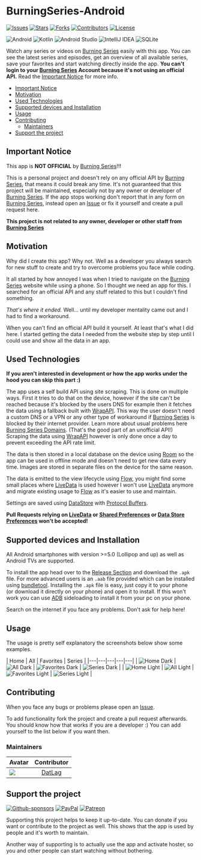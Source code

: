 # BurningSeries-Android

[![Issues](https://img.shields.io/github/issues/DATL4G/BurningSeries-Android.svg?style=for-the-badge)](https://github.com/DATL4G/BurningSeries-Android/issues)
[![Stars](https://img.shields.io/github/stars/DATL4G/BurningSeries-Android.svg?style=for-the-badge)](https://github.com/DATL4G/BurningSeries-Android)
[![Forks](https://img.shields.io/github/forks/DATL4G/BurningSeries-Android.svg?style=for-the-badge)](https://github.com/DATL4G/BurningSeries-Android/network/members)
[![Contributors](https://img.shields.io/github/contributors/DATL4G/BurningSeries-Android.svg?style=for-the-badge)](https://github.com/DATL4G/BurningSeries-Android/graphs/contributors)
[![License](https://img.shields.io/github/license/DATL4G/BurningSeries-Android.svg?style=for-the-badge)](https://github.com/DATL4G/BurningSeries-Android/blob/master/LICENSE)

![Android](https://img.shields.io/badge/Android-3DDC84?style=for-the-badge&logo=android&logoColor=white)
![Kotlin](https://img.shields.io/badge/kotlin-%230095D5.svg?style=for-the-badge&logo=kotlin&logoColor=white)
![Android Studio](https://img.shields.io/badge/Android%20Studio-3DDC84.svg?style=for-the-badge&logo=android-studio&logoColor=white)
![IntelliJ IDEA](https://img.shields.io/badge/IntelliJIDEA-000000.svg?style=for-the-badge&logo=intellij-idea&logoColor=white)
![SQLite](https://img.shields.io/badge/sqlite-%2307405e.svg?style=for-the-badge&logo=sqlite&logoColor=white)

Watch any series or videos on [Burning Series](https://bs.to/) easily with this app.
You can see the latest series and episodes, get an overview of all available series, save your favorites and start watching directly inside the app.
**You can't login to your [Burning Series](https://bs.to/) Account because it's not using an official API.** Read the [Important Notice](#important-notice) for more info.

- [Important Notice](#important-notice)
- [Motivation](#motivation)
- [Used Technologies](#used-technologies)
- [Supported devices and Installation](#supported-devices-and-installation)
- [Usage](#usage)
- [Contributing](#contributing)
  - [Maintainers](#maintainers)
- [Support the project](#support-the-project)

## Important Notice

This app is **NOT OFFICIAL** by [Burning Series](https://bs.to/)!!!

This is a personal project and doesn't rely on any official API by [Burning Series](https://bs.to/), that means it could break any time.
It's not guaranteed that this project will be maintained, especially not by any owner or developer of [Burning Series](https://bs.to/).
If the app stops working don't report that in any form on [Burning Series](https://bs.to/), instead open an [Issue](https://github.com/DATL4G/BurningSeries-Android/issues/new/choose) or fix it yourself and create a pull request here.

**This project is not related to any owner, developer or other staff from [Burning Series](https://bs.to/)**

## Motivation

Why did I create this app?
Why not. Well as a developer you always search for new stuff to create and try to overcome problems you face while coding.

It all started by how annoyed I was when I tried to navigate on the [Burning Series](https://bs.to/) website while using a phone.
So I thought we need an app for this. I searched for an official API and any stuff related to this but I couldn't find something.

*That's where it ended.* Well... until my developer mentality came out and I had to find a workaround.

When you can't find an official API build it yourself. At least that's what I did here.
I started getting the data I needed from the website step by step until I could use and show all the data in an app.

## Used Technologies
**If you aren't interested in development or how the app works under the hood you can skip this part :)**

The app uses a self build API using site scraping. This is done on multiple ways.
First it tries to do that on the device, however if the site can't be reached because it's blocked by the users DNS for example then it fetches the data using a fallback built with [WrapAPI](https://wrapapi.com/).
This way the user doesn't need a custom DNS or a VPN or any other type of workaround if [Burning Series](https://bs.to/) is blocked by their internet provider. Learn more about usual problems here [Burning Series Domains](https://burningseries.domains/).
(That's the good part of an unofficial API!)
Scraping the data using [WrapAPI](https://wrapapi.com/) however is only done once a day to prevent exceeding the API rate limit.

The data is then stored in a local database on the device using [Room](https://developer.android.com/jetpack/androidx/releases/room) so the app can be used in offline mode and doesn't need to get new data every time.
Images are stored in separate files on the device for the same reason.

The data is emitted to the view lifecycle using [Flow](https://kotlinlang.org/docs/flow.html), you might find some small places where [LiveData](https://developer.android.com/topic/libraries/architecture/livedata) is used however I won't use [LiveData](https://developer.android.com/topic/libraries/architecture/livedata) anymore and migrate existing usage to [Flow](https://kotlinlang.org/docs/flow.html) as it's easier to use and maintain.

Settings are saved using [DataStore](https://developer.android.com/topic/libraries/architecture/datastore) with [Protocol Buffers](https://developers.google.com/protocol-buffers).

**Pull Requests relying on [LiveData](https://developer.android.com/topic/libraries/architecture/livedata) or [Shared Preferences](https://developer.android.com/reference/android/content/SharedPreferences) or [Data Store Preferences](https://developer.android.com/topic/libraries/architecture/datastore#datastore-preferences) won't be accepted!**

## Supported devices and Installation

All Android smartphones with version >=5.0 (Lollipop and up) as well as Android TVs are supported.

To install the app head over to the [Release Section](https://github.com/DATL4G/BurningSeries-Android/releases) and download the ```.apk``` file. For more advanced users is an ```.aab``` file provided which can be installed using [bundletool](https://developer.android.com/studio/command-line/bundletool).
Installing the ```.apk``` file is easy, just copy it to your phone (or download it directly on your phone) and open it to install. If this won't work you can use [ADB](https://developer.android.com/studio/command-line/adb) sideloading to install it from your pc on your phone.

Search on the internet if you face any problems. Don't ask for help here!

## Usage

The usage is pretty self explanatory the screenshots below show some examples.

| Home | All | Favorites | Series |
|---|---|---|---|---|
| ![Home Dark](https://github.com/DATL4G/BurningSeries-Android/blob/master/fastlane/metadata/android/en-US/images/phoneScreenshots/5.png) | ![All Dark](https://github.com/DATL4G/BurningSeries-Android/blob/master/fastlane/metadata/android/en-US/images/phoneScreenshots/6.png) | ![Favorites Dark](https://github.com/DATL4G/BurningSeries-Android/blob/master/fastlane/metadata/android/en-US/images/phoneScreenshots/7.png) | ![Series Dark](https://github.com/DATL4G/BurningSeries-Android/blob/master/fastlane/metadata/android/en-US/images/phoneScreenshots/8.png) |
| ![Home Light](https://github.com/DATL4G/BurningSeries-Android/blob/master/fastlane/metadata/android/en-US/images/phoneScreenshots/1.png) | ![All Light](https://github.com/DATL4G/BurningSeries-Android/blob/master/fastlane/metadata/android/en-US/images/phoneScreenshots/2.png) | ![Favorites Light](https://github.com/DATL4G/BurningSeries-Android/blob/master/fastlane/metadata/android/en-US/images/phoneScreenshots/3.png) | ![Series Light](https://github.com/DATL4G/BurningSeries-Android/blob/master/fastlane/metadata/android/en-US/images/phoneScreenshots/4.png) |

## Contributing

When you face any bugs or problems please open an [Issue](https://github.com/DATL4G/BurningSeries-Android/issues/new/choose).

To add functionality fork the project and create a pull request afterwards. You should know how that works if you are a developer :)
You can add yourself to the list below if you want then.

### Maintainers

| Avatar | Contributor |
|---|:---:|
| [![](https://avatars3.githubusercontent.com/u/46448715?s=50&v=4)](http://github.com/DatL4g) | [DatLag](http://github.com/DatL4g) |

## Support the project

[![Github-sponsors](https://img.shields.io/badge/sponsor-30363D?style=for-the-badge&logo=GitHub-Sponsors&logoColor=#EA4AAA)](https://github.com/sponsors/DATL4G)
[![PayPal](https://img.shields.io/badge/PayPal-00457C?style=for-the-badge&logo=paypal&logoColor=white)](https://paypal.me/datlag)
[![Patreon](https://img.shields.io/badge/Patreon-F96854?style=for-the-badge&logo=patreon&logoColor=white)](https://www.patreon.com/datlag)

Supporting this project helps to keep it up-to-date. You can donate if you want or contribute to the project as well.
This shows that the app is used by people and it's worth to maintain.

Another way of supporting is to actually use the app and activate hoster, so you and other people can start watching without bothering.
